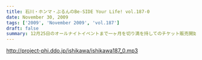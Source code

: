 ```yaml
---
title: 石川・ホンマ・ぶるんのBe-SIDE Your Life! vol.187-0
date: November 30, 2009
tags: ['2009', 'November 2009', 'vol.187']
draft: false
summary: 12月25日のオールナイトイベントまで一ヶ月を切り満を持してのチケット販売開始！！・・・ということで「零号回」として年末のイベントのミドコロをご紹介！番宣番組かっ！NAMAE
---
```


http://project-phi.ddo.jp/ishikawa/ishikawa187_0.mp3
